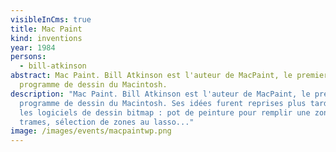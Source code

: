 ```yaml
---
visibleInCms: true
title: Mac Paint
kind: inventions
year: 1984
persons:
  - bill-atkinson
abstract: Mac Paint. Bill Atkinson est l'auteur de MacPaint, le premier
  programme de dessin du Macintosh.
description: "Mac Paint. Bill Atkinson est l'auteur de MacPaint, le premier
  programme de dessin du Macintosh. Ses idées furent reprises plus tard par tous
  les logiciels de dessin bitmap : pot de peinture pour remplir une zone,
  trames, sélection de zones au lasso..."
image: /images/events/macpaintwp.png
---
```

